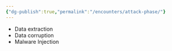 ```yaml
---
{"dg-publish":true,"permalink":"/encounters/attack-phase/"}
---
```


- Data extraction
- Data corruption
- Malware Injection